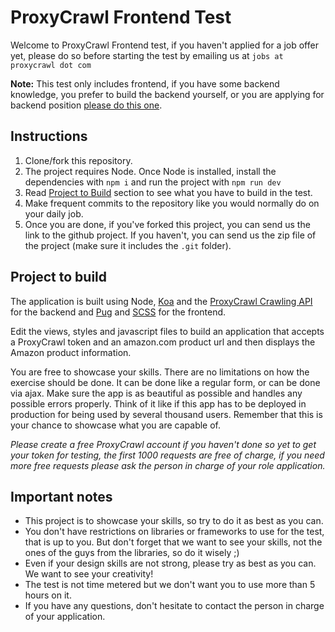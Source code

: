 # ProxyCrawl Frontend Test

Welcome to ProxyCrawl Frontend test, if you haven't applied for a job offer yet, please do so before starting the test by emailing us at `jobs at proxycrawl dot com`

**Note:** This test only includes frontend, if you have some backend knowledge, you prefer to build the backend yourself, or you are applying for backend position [please do this one](https://github.com/proxycrawl/proxycrawl-interview-test).

## Instructions

1. Clone/fork this repository.
1. The project requires Node. Once Node is installed, install the dependencies with `npm i` and run the project with `npm run dev`
1. Read [Project to Build](#project-to-build) section to see what you have to build in the test.
1. Make frequent commits to the repository like you would normally do on your daily job.
1. Once you are done, if you've forked this project, you can send us the link to the github project. If you haven't, you can send us the zip file of the project (make sure it includes the `.git` folder).

## Project to build

The application is built using Node, [Koa](https://koajs.com) and the [ProxyCrawl Crawling API](https://proxycrawl.com/dashboard/api/docs) for the backend and [Pug](https://pugjs.org) and [SCSS](https://sass-lang.com) for the frontend.

Edit the views, styles and javascript files to build an application that accepts a ProxyCrawl token and an amazon.com product url and then displays the Amazon product information.

You are free to showcase your skills. There are no limitations on how the exercise should be done. It can be done like a regular form, or can be done via ajax. Make sure the app is as beautiful as possible and handles any possible errors properly. Think of it like if this app has to be deployed in production for being used by several thousand users. Remember that this is your chance to showcase what you are capable of.

*Please create a free ProxyCrawl account if you haven't done so yet to get your token for testing, the first 1000 requests are free of charge, if you need more free requests please ask the person in charge of your role application.*


## Important notes

- This project is to showcase your skills, so try to do it as best as you can.
- You don't have restrictions on libraries or frameworks to use for the test, that is up to you. But don't forget that we want to see your skills, not the ones of the guys from the libraries, so do it wisely ;)
- Even if your design skills are not strong, please try as best as you can. We want to see your creativity!
- The test is not time metered but we don't want you to use more than 5 hours on it.
- If you have any questions, don't hesitate to contact the person in charge of your application.
